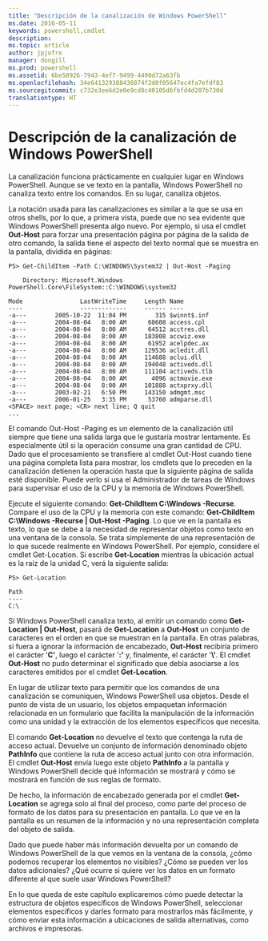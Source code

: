 ```yaml
---
title: "Descripción de la canalización de Windows PowerShell"
ms.date: 2016-05-11
keywords: powershell,cmdlet
description: 
ms.topic: article
author: jpjofre
manager: dongill
ms.prod: powershell
ms.assetid: 6be50926-7943-4ef7-9499-4490d72a63fb
ms.openlocfilehash: 34e641329388436074f2d0f05647ec4fa7efdf83
ms.sourcegitcommit: c732e3ee6d2e0e9cd8c40105d6fbfd4d207b730d
translationtype: HT
---
```

# <a name="understanding-the-windows-powershell-pipeline"></a>Descripción de la canalización de Windows PowerShell
La canalización funciona prácticamente en cualquier lugar en Windows PowerShell. Aunque se ve texto en la pantalla, Windows PowerShell no canaliza texto entre los comandos. En su lugar, canaliza objetos.

La notación usada para las canalizaciones es similar a la que se usa en otros shells, por lo que, a primera vista, puede que no sea evidente que Windows PowerShell presenta algo nuevo. Por ejemplo, si usa el cmdlet **Out-Host** para forzar una presentación página por página de la salida de otro comando, la salida tiene el aspecto del texto normal que se muestra en la pantalla, dividida en páginas:

```
PS> Get-ChildItem -Path C:\WINDOWS\System32 | Out-Host -Paging

    Directory: Microsoft.Windows PowerShell.Core\FileSystem::C:\WINDOWS\system32

Mode                LastWriteTime     Length Name
----                -------------     ------ ----
-a---        2005-10-22  11:04 PM        315 $winnt$.inf
-a---        2004-08-04   8:00 AM      68608 access.cpl
-a---        2004-08-04   8:00 AM      64512 acctres.dll
-a---        2004-08-04   8:00 AM     183808 accwiz.exe
-a---        2004-08-04   8:00 AM      61952 acelpdec.ax
-a---        2004-08-04   8:00 AM     129536 acledit.dll
-a---        2004-08-04   8:00 AM     114688 aclui.dll
-a---        2004-08-04   8:00 AM     194048 activeds.dll
-a---        2004-08-04   8:00 AM     111104 activeds.tlb
-a---        2004-08-04   8:00 AM       4096 actmovie.exe
-a---        2004-08-04   8:00 AM     101888 actxprxy.dll
-a---        2003-02-21   6:50 PM     143150 admgmt.msc
-a---        2006-01-25   3:35 PM      53760 admparse.dll
<SPACE> next page; <CR> next line; Q quit
...
```

El comando Out-Host -Paging es un elemento de la canalización útil siempre que tiene una salida larga que le gustaría mostrar lentamente. Es especialmente útil si la operación consume una gran cantidad de CPU. Dado que el procesamiento se transfiere al cmdlet Out-Host cuando tiene una página completa lista para mostrar, los cmdlets que lo preceden en la canalización detienen la operación hasta que la siguiente página de salida esté disponible. Puede verlo si usa el Administrador de tareas de Windows para supervisar el uso de la CPU y la memoria de Windows PowerShell.

Ejecute el siguiente comando: **Get-ChildItem C:\\Windows -Recurse**. Compare el uso de la CPU y la memoria con este comando: **Get-ChildItem C:\\Windows -Recurse | Out-Host -Paging**. Lo que ve en la pantalla es texto, lo que se debe a la necesidad de representar objetos como texto en una ventana de la consola. Se trata simplemente de una representación de lo que sucede realmente en Windows PowerShell. Por ejemplo, considere el cmdlet Get-Location. Si escribe **Get-Location** mientras la ubicación actual es la raíz de la unidad C, verá la siguiente salida:

```
PS> Get-Location

Path
----
C:\
```

Si Windows PowerShell canaliza texto, al emitir un comando como **Get-Location | Out-Host**, pasará de **Get-Location** a **Out-Host** un conjunto de caracteres en el orden en que se muestran en la pantalla. En otras palabras, si fuera a ignorar la información de encabezado, **Out-Host** recibiría primero el carácter '**C'**, luego el carácter '**:'** y, finalmente, el carácter '**\\'**. El cmdlet **Out-Host** no pudo determinar el significado que debía asociarse a los caracteres emitidos por el cmdlet **Get-Location**.

En lugar de utilizar texto para permitir que los comandos de una canalización se comuniquen, Windows PowerShell usa objetos. Desde el punto de vista de un usuario, los objetos empaquetan información relacionada en un formulario que facilita la manipulación de la información como una unidad y la extracción de los elementos específicos que necesita.

El comando **Get-Location** no devuelve el texto que contenga la ruta de acceso actual. Devuelve un conjunto de información denominado objeto **PathInfo** que contiene la ruta de acceso actual junto con otra información. El cmdlet **Out-Host** envía luego este objeto **PathInfo** a la pantalla y Windows PowerShell decide qué información se mostrará y cómo se mostrará en función de sus reglas de formato.

De hecho, la información de encabezado generada por el cmdlet **Get-Location** se agrega solo al final del proceso, como parte del proceso de formato de los datos para su presentación en pantalla. Lo que ve en la pantalla es un resumen de la información y no una representación completa del objeto de salida.

Dado que puede haber más información devuelta por un comando de Windows PowerShell de la que vemos en la ventana de la consola, ¿cómo podemos recuperar los elementos no visibles? ¿Cómo se pueden ver los datos adicionales? ¿Qué ocurre si quiere ver los datos en un formato diferente al que suele usar Windows PowerShell?

En lo que queda de este capítulo explicaremos cómo puede detectar la estructura de objetos específicos de Windows PowerShell, seleccionar elementos específicos y darles formato para mostrarlos más fácilmente, y cómo enviar esta información a ubicaciones de salida alternativas, como archivos e impresoras.

